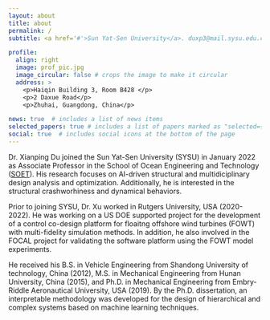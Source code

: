 ```yaml
---
layout: about
title: about
permalink: /
subtitle: <a href='#'>Sun Yat-Sen University</a>. duxp3@mail.sysu.edu.cn

profile:
  align: right
  image: prof_pic.jpg
  image_circular: false # crops the image to make it circular
  address: >
    <p>Haiqin Building 3, Room B428 </p>
    <p>2 Daxue Road</p>
    <p>Zhuhai, Guangdong, China</p>

news: true  # includes a list of news items
selected_papers: true # includes a list of papers marked as "selected={true}"
social: true  # includes social icons at the bottom of the page
---
```


Dr. Xianping Du joined the Sun Yat-Sen University (SYSU) in January 2022 as Associate Professor in the School of Ocean Engineering and Technology ([SOET](https://soet.sysu.edu.cn/)). His research focuses on AI-driven structural and multidiciplinary design analysis and optimization. Additionally, he is interested in the structural crashworhiness and dynamical behaviors.

Prior to joining SYSU, Dr. Xu worked in Rutgers University, USA (2020-2022). He was working on a US DOE supported project for the development of a control co-design platform for floaitng offshore wind turbines (FOWT) with multi-fidelity simulation methods. In addition, he also involved in the FOCAL project for validating the software platform using the FOWT model experiments.

He received his B.S. in Vehicle Engineering from Shandong University of technology, China (2012), M.S. in Mechanical Engineering from Hunan University, China (2015), and Ph.D. in Mechanical Engineering from Embry-Riddle Aeronautical University, USA (2019). By the Ph.D. dissertation, an interpretable methodology was developed for the design of hierarchical and complex systems based on machine learning techniques.
